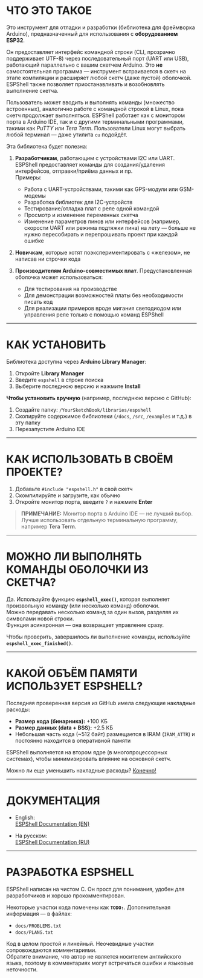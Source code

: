 # ЧТО ЭТО ТАКОЕ

Это инструмент для отладки и разработки (библиотека для фреймворка Arduino), предназначенный для использования с **оборудованием ESP32**.

Он предоставляет интерфейс командной строки (CLI, прозрачно поддерживает UTF-8) через последовательный порт (UART или USB), работающий параллельно с вашим скетчем Arduino. Это **не** самостоятельная программа — инструмент встраивается в скетч на этапе компиляции и расширяет любой скетч (даже пустой) оболочкой. ESPShell также позволяет приостанавливать и возобновлять выполнение скетча.

Пользователь может вводить и выполнять команды (множество встроенных), аналогично работе с командной строкой в Linux, пока скетч продолжает выполняться. ESPShell работает как с монитором порта в Arduino IDE, так и с другими терминальными программами, такими как *PuTTY* или *Tera Term*. Пользователи Linux могут выбрать любой терминал — даже утилита `cu` подойдёт.

Эта библиотека будет полезна:

1. **Разработчикам**, работающим с устройствами I2C или UART. ESPShell предоставляет команды для создания/удаления интерфейсов, отправки/приёма данных и пр.  
   Примеры:
   - Работа с UART-устройствами, такими как GPS-модули или GSM-модемы  
   - Разработка библиотек для I2C-устройств  
   - Тестирование/отладка плат с реле одной командой  
   - Просмотр и изменение переменных скетча  
   - Изменение параметров пинов или интерфейсов (например, скорости UART или режима подтяжки пина) на лету — больше не нужно пересобирать и перепрошивать проект при каждой ошибке

2. **Новичкам**, которые хотят поэкспериментировать с «железом», не написав ни строчки кода

3. **Производителям Arduino-совместимых плат**. Предустановленная оболочка может использоваться:
   - Для тестирования на производстве  
   - Для демонстрации возможностей платы без необходимости писать код  
   - Для реализации примеров вроде мигания светодиодом или управления реле только с помощью команд ESPShell

---

# КАК УСТАНОВИТЬ

Библиотека доступна через **Arduino Library Manager**:

1. Откройте **Library Manager**
2. Введите `espshell` в строке поиска
3. Выберите последнюю версию и нажмите **Install**

**Чтобы установить вручную** (например, последнюю версию с GitHub):

1. Создайте папку: `/YourSketchBook/libraries/espshell`  
2. Скопируйте содержимое библиотеки (`/docs`, `/src`, `/examples` и т.д.) в эту папку  
3. Перезапустите Arduino IDE

---

# КАК ИСПОЛЬЗОВАТЬ В СВОЁМ ПРОЕКТЕ?

1. Добавьте `#include "espshell.h"` в свой скетч  
2. Скомпилируйте и загрузите, как обычно  
3. Откройте монитор порта, введите `?` и нажмите **Enter**

> **ПРИМЕЧАНИЕ:** Монитор порта в Arduino IDE — не лучший выбор. Лучше использовать отдельную терминальную программу, например **Tera Term**.

---

# МОЖНО ЛИ ВЫПОЛНЯТЬ КОМАНДЫ ОБОЛОЧКИ ИЗ СКЕТЧА?

Да. Используйте функцию **`espshell_exec()`**, которая выполняет произвольную команду (или несколько команд) оболочки.  
Можно передавать несколько команд за один вызов, разделяя их символами новой строки.  
Функция асинхронная — она возвращает управление сразу.

Чтобы проверить, завершилось ли выполнение команды, используйте **`espshell_exec_finished()`**.

---

# КАКОЙ ОБЪЁМ ПАМЯТИ ИСПОЛЬЗУЕТ ESPSHELL?

Последняя проверенная версия из GitHub имела следующие накладные расходы:

- **Размер кода (бинарника):** +100 КБ  
- **Размер данных (data + BSS):** +2.5 КБ  
- Небольшая часть кода (~512 байт) размещается в IRAM (`IRAM_ATTR`) и постоянно находится в оперативной памяти

ESPShell выполняется на втором ядре (в многопроцессорных системах), чтобы минимизировать влияние на основной скетч.

Можно ли еще уменьшить накладные расходы? [Конечно!](https://vvb333007.github.io/espshell/html/Customizing.ru.html)

---

# ДОКУМЕНТАЦИЯ

- English:  
  [ESPShell Documentation (EN)](https://vvb333007.github.io/espshell/html/index.html)

- На русском:  
  [ESPShell Documentation (RU)](https://vvb333007.github.io/espshell/html/index.ru.html)

---

# РАЗРАБОТКА ESPSHELL

ESPShell написан на чистом C. Он прост для понимания, удобен для разработчиков и хорошо прокомментирован.

Некоторые участки кода помечены как **`TODO:`**. Дополнительная информация — в файлах:

- `docs/PROBLEMS.txt`  
- `docs/PLANS.txt`

Код в целом простой и линейный. Неочевидные участки сопровождаются комментариями.  
Обратите внимание, что автор не является носителем английского языка, поэтому в комментариях могут встречаться ошибки и языковые неточности.
